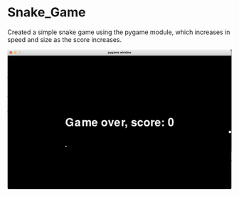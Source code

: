 # Snake_Game

Created a simple snake game using the pygame module, which increases in speed and size as the score increases.

![](images/image.png)

